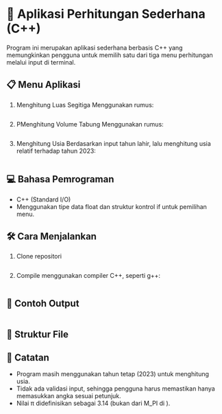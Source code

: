 # 📐 Aplikasi Perhitungan Sederhana (C++)

Program ini merupakan aplikasi sederhana berbasis C++ yang memungkinkan pengguna untuk memilih satu dari tiga menu perhitungan melalui input di terminal.

## 📋 Menu Aplikasi

1. Menghitung Luas Segitiga
Menggunakan rumus:
```
```

2. PMenghitung Volume Tabung
Menggunakan rumus:
```
```

3. Menghitung Usia
Berdasarkan input tahun lahir, lalu menghitung usia relatif terhadap tahun 2023:
```
```

## 💻 Bahasa Pemrograman

- C++ (Standard I/O)
- Menggunakan tipe data float dan struktur kontrol if untuk pemilihan menu.

## 🛠️ Cara Menjalankan
1. Clone repositori
```
```
2. Compile menggunakan compiler C++, seperti g++:
```
```

## 🧪 Contoh Output
```
```

## 📁 Struktur File

## 📌 Catatan
- Program masih menggunakan tahun tetap (2023) untuk menghitung usia.
- Tidak ada validasi input, sehingga pengguna harus memastikan hanya memasukkan angka sesuai petunjuk.
- Nilai π didefinisikan sebagai 3.14 (bukan dari M_PI di <cmath>).
